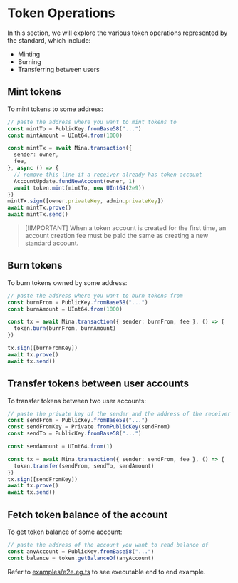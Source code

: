 # Token Operations

In this section, we will explore the various token operations represented by the standard, which
include:

- Minting
- Burning
- Transferring between users

## Mint tokens

To mint tokens to some address:

```ts
// paste the address where you want to mint tokens to
const mintTo = PublicKey.fromBase58("...")
const mintAmount = UInt64.from(1000)

const mintTx = await Mina.transaction({
  sender: owner,
  fee,
}, async () => {
  // remove this line if a receiver already has token account
  AccountUpdate.fundNewAccount(owner, 1)
  await token.mint(mintTo, new UInt64(2e9))
})
mintTx.sign([owner.privateKey, admin.privateKey])
await mintTx.prove()
await mintTx.send()
```

> [!IMPORTANT] When a token account is created for the first time, an account creation fee must be
> paid the same as creating a new standard account.

## Burn tokens

To burn tokens owned by some address:

```ts
// paste the address where you want to burn tokens from
const burnFrom = PublicKey.fromBase58("...")
const burnAmount = UInt64.from(1000)

const tx = await Mina.transaction({ sender: burnFrom, fee }, () => {
  token.burn(burnFrom, burnAmount)
})

tx.sign([burnFromKey])
await tx.prove()
await tx.send()
```

## Transfer tokens between user accounts

To transfer tokens between two user accounts:

```ts
// paste the private key of the sender and the address of the receiver
const sendFrom = PublicKey.fromBase58("...")
const sendFromKey = Private.fromPublicKey(sendFrom)
const sendTo = PublicKey.fromBase58("...")

const sendAmount = UInt64.from(1)

const tx = await Mina.transaction({ sender: sendFrom, fee }, () => {
  token.transfer(sendFrom, sendTo, sendAmount)
})
tx.sign([sendFromKey])
await tx.prove()
await tx.send()
```

## Fetch token balance of the account

To get token balance of some account:

```ts
// paste the address of the account you want to read balance of
const anyAccount = PublicKey.fromBase58("...")
const balance = token.getBalanceOf(anyAccount)
```

Refer to
[examples/e2e.eg.ts](https://github.com/MinaFoundation/mina-fungible-token/blob/main/examples/e2e.eg.ts)
to see executable end to end example.
